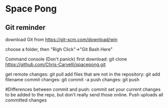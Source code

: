 # Space Pong
## Git reminder

download Git from https://git-scm.com/download/win

choose a folder, then "Righ Click"->"Git Bash Here"

Command console (Don't panick)
first download: git clone https://github.com/Chris-Carvelli/spacepong.git

get remote changes: git pull
add files that are not in the repository: git add filename
commit changes: git commit -a
push changes: git push

#Differences between commit and push: commit set your current changes to be added to the repo, but don't really send those online. Push uploads all committed changes

